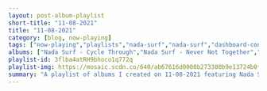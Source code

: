 ```yaml
---
layout: post-album-playlist
short-title: "11-08-2021"
title: "11-08-2021"
category: [blog, now-playing]
tags: ["now-playing","playlists","nada-surf","nada-surf","dashboard-confessional","parquet-courts","various-artists","ringo-starr","real-friends","echobelly","various-artists","sluice","they-might-be-giants"]
albums: ["Nada Surf - Cycle Through","Nada Surf - Never Not Together","Dashboard Confessional - The Wire Tapes, Vol. 1","Parquet Courts - Sympathy for Life","Various Artists - Change The World","Ringo Starr - Zoom In EP","Real Friends - Torn in Two","Echobelly - On","Various Artists - Music Of The Spheres","Sluice - Satellite","They Might Be Giants - BOOK"]
playlist-id: 3flba4atRH9bhoco1q772q
playlist-img: https://mosaic.scdn.co/640/ab67616d0000b273380b9e13724b0ff9cff876adab67616d0000b2733a858f9e2a1cc67b60d070e3ab67616d0000b273685863e19e4ec9d905ec8430ab67616d0000b2739667dc9424635b0e83727574
summary: "A playlist of albums I created on 11-08-2021 featuring Nada Surf, Nada Surf, Dashboard Confessional, Parquet Courts, Various Artists, Ringo Starr, Real Friends, Echobelly, Various Artists, Sluice, and They Might Be Giants"
---
```

